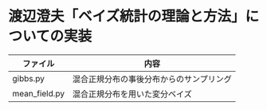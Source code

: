 # 渡辺澄夫「ベイズ統計の理論と方法」についての実装

| ファイル      | 内容                                     |
| ------------- | ---------------------------------------- |
| gibbs.py      | 混合正規分布の事後分布からのサンプリング |
| mean_field.py | 混合正規分布を用いた変分ベイズ           |
